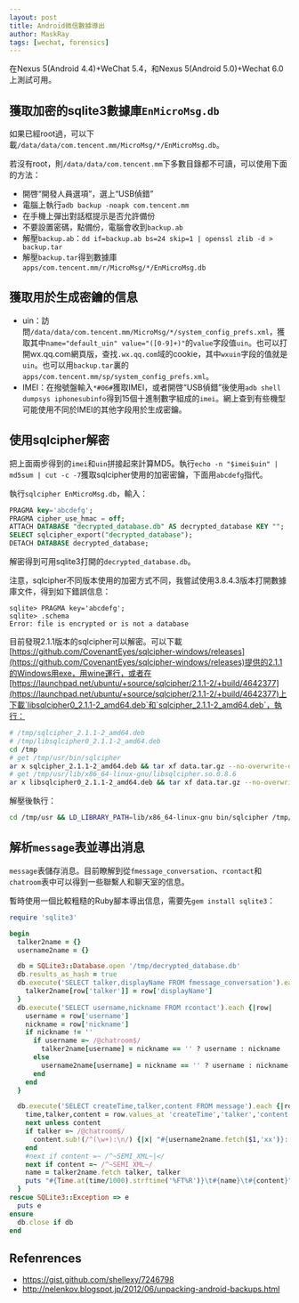 ```yaml
---
layout: post
title: Android微信數據導出
author: MaskRay
tags: [wechat, forensics]
---
```


在Nexus 5(Android 4.4)+WeChat 5.4，和Nexus 5(Android 5.0)+Wechat 6.0上測試可用。

## 獲取加密的sqlite3數據庫`EnMicroMsg.db`

如果已經root過，可以下載`/data/data/com.tencent.mm/MicroMsg/*/EnMicroMsg.db`。

若沒有root，則`/data/data/com.tencent.mm`下多數目錄都不可讀，可以使用下面的方法：

- 開啓“開發人員選項”，選上“USB偵錯”
- 電腦上執行`adb backup -noapk com.tencent.mm`
- 在手機上彈出對話框提示是否允許備份
- 不要設置密碼，點備份，電腦會收到`backup.ab`
- 解壓`backup.ab`：`dd if=backup.ab bs=24 skip=1 | openssl zlib -d > backup.tar`
- 解壓`backup.tar`得到數據庫`apps/com.tencent.mm/r/MicroMsg/*/EnMicroMsg.db`

<!-- more -->

## 獲取用於生成密鑰的信息

- uin：訪問`/data/data/com.tencent.mm/MicroMsg/*/system_config_prefs.xml`，獲取其中`name="default_uin" value="([0-9]+)"`的`value`字段值`uin`。也可以打開wx.qq.com網頁版，查找`.wx.qq.com`域的cookie，其中`wxuin`字段的值就是`uin`。也可以用`backup.tar`裏的`apps/com.tencent.mm/sp/system_config_prefs.xml`。
- IMEI：在撥號盤輸入`*#06#`獲取IMEI，或者開啓“USB偵錯”後使用`adb shell dumpsys iphonesubinfo`得到15個十進制數字組成的`imei`。網上查到有些機型可能使用不同於IMEI的其他字段用於生成密鑰。

## 使用sqlcipher解密

把上面兩步得到的`imei`和`uin`拼接起來計算MD5。執行`echo -n "$imei$uin" | md5sum | cut -c -7`獲取sqlcipher使用的加密密鑰，下面用`abcdefg`指代。

執行`sqlcipher EnMicroMsg.db`，輸入：

```sql
PRAGMA key='abcdefg';
PRAGMA cipher_use_hmac = off;
ATTACH DATABASE "decrypted_database.db" AS decrypted_database KEY "";
SELECT sqlcipher_export("decrypted_database");
DETACH DATABASE decrypted_database;
```

解密得到可用sqlite3打開的`decrypted_database.db`。

注意，sqlcipher不同版本使用的加密方式不同，我嘗試使用3.8.4.3版本打開數據庫文件，得到如下錯誤信息：

```
sqlite> PRAGMA key='abcdefg';
sqlite> .schema
Error: file is encrypted or is not a database
```

目前發現2.1.1版本的sqlcipher可以解密。可以下載[https://github.com/CovenantEyes/sqlcipher-windows/releases](https://github.com/CovenantEyes/sqlcipher-windows/releases)提供的2.1.1的Windows用exe，用wine運行，或者在[https://launchpad.net/ubuntu/+source/sqlcipher/2.1.1-2/+build/4642377](https://launchpad.net/ubuntu/+source/sqlcipher/2.1.1-2/+build/4642377)上下載`libsqlcipher0_2.1.1-2_amd64.deb`和`sqlcipher_2.1.1-2_amd64.deb`，執行：

```bash
# /tmp/sqlcipher_2.1.1-2_amd64.deb
# /tmp/libsqlcipher0_2.1.1-2_amd64.deb
cd /tmp
# get /tmp/usr/bin/sqlcipher
ar x sqlcipher_2.1.1-2_amd64.deb && tar xf data.tar.gz --no-overwrite-dir
# get /tmp/usr/lib/x86_64-linux-gnu/libsqlcipher.so.0.8.6
ar x libsqlcipher0_2.1.1-2_amd64.deb && tar xf data.tar.gz --no-overwrite-dir
```

解壓後執行：

```bash
cd /tmp/usr && LD_LIBRARY_PATH=lib/x86_64-linux-gnu bin/sqlcipher /tmp/EnMicroMsg.db
```

## 解析`message`表並導出消息

`message`表儲存消息。目前瞭解到從`fmessage_conversation`、`rcontact`和`chatroom`表中可以得到一些聯繫人和聊天室的信息。

暫時使用一個比較粗糙的Ruby腳本導出信息，需要先`gem install sqlite3`：

```ruby
require 'sqlite3'

begin
  talker2name = {}
  username2name = {}

  db = SQLite3::Database.open '/tmp/decrypted_database.db'
  db.results_as_hash = true
  db.execute('SELECT talker,displayName FROM fmessage_conversation').each {|row|
    talker2name[row['talker']] = row['displayName']
  }
  db.execute('SELECT username,nickname FROM rcontact').each {|row|
    username = row['username']
    nickname = row['nickname']
    if nickname != ''
      if username =~ /@chatroom$/
        talker2name[username] = nickname == '' ? username : nickname
      else
        username2name[username] = nickname == '' ? username : nickname
      end
    end
  }

  db.execute('SELECT createTime,talker,content FROM message').each {|row|
    time,talker,content = row.values_at 'createTime','talker','content'
    next unless content
    if talker =~ /@chatroom$/
      content.sub!(/^(\w+):\n/) {|x| "#{username2name.fetch($1,'xx')}: " }
    end
    #next if content =~ /^~SEMI_XML~|</
    next if content =~ /^~SEMI_XML~/
    name = talker2name.fetch talker, talker
    puts "#{Time.at(time/1000).strftime('%FT%R')}\t#{name}\t#{content}"
  }
rescue SQLite3::Exception => e
  puts e
ensure
  db.close if db
end
```

## Refenrences

- <https://gist.github.com/shellexy/7246798>
- <http://nelenkov.blogspot.jp/2012/06/unpacking-android-backups.html>
